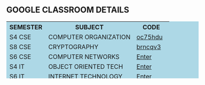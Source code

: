 <h2>GOOGLE CLASSROOM DETAILS </h2>
<table bgcolor="lightblue" height="150" width="400">
<tr>
<th>SEMESTER</th>
<th>SUBJECT</th>
<th>CODE</th>
</tr>
<tr>
<td>S4 CSE</td>
<td>COMPUTER ORGANIZATION</td>
<td><a href="https://classroom.google.com/c/OTY1NDIxMDYzODJa">oc75hdu</a> </td>
</tr>
<tr>
<td>S8 CSE</td>
<td>CRYPTOGRAPHY</td>
<td><a href="https://classroom.google.com/c/OTY1NDIxMDYzODJa">brncqv3</a></td>
</tr>
<tr>
<td>S6 CSE</td>
<td>COMPUTER NETWORKS</td>
<td><a href="https://classroom.google.com/c/NjQyNTk4Njk2MzRa">Enter</a></td>
</tr><tr>
<td>S4 IT</td>
<td>OBJECT ORIENTED TECH</td>
<td><a href="https://classroom.google.com/c/NjYxNTc3MDM1NTBa">Enter</a></td>
</tr>
<tr>
<td>S6 IT </td>
<td>INTERNET TECHNOLOGY</td>
<td><a href="https://classroom.google.com/c/NjgwMTc4OTU0ODFa">Enter</a></td>
</tr>
<tr>
<td>S8 IT </td>
<td>CLOUD COMPUTING</td>
<td><a href="https://classroom.google.com/c/NjgwMTc4OTU0ODFa">w22mqbq</a></td>
</tr>
</table>
</div>

